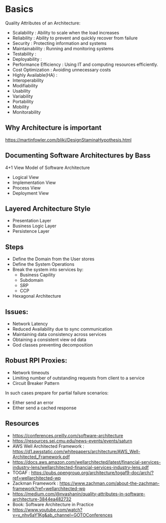 # Basics
Quality Attributes of an Architecture:
- Scalability : Ability to scale when the load increases
- Reliability : Ability to prevent and quickly recover from failure
- Security : Protecting information and systems
- Maintainability : Running and monitoring systems
- Testability : 
- Deployability :
- Performance Efficiency : Using IT and computing resources efficiently.
- Cost Optimization : Avoiding unnecessary costs
- Highly Available(HA) : 
- Interoperability
- Modifiability
- Usability
- Variability
- Portability
- Mobility
- Monitorability

## Why Architecture is important
https://martinfowler.com/bliki/DesignStaminaHypothesis.html

## Documenting Software Architectures by Bass 
4+1 View Model of Software Architecture
- Logical View
- Implementation View
- Process View
- Deployment View

## Layered Architecture Style
- Presentation Layer
- Business Logic Layer
- Persistence Layer

## Steps
- Define the Domain from the User stores
- Define the System Operations
- Break the system into services by:
	- Business Capility
	- Subdomain
	- SRP
	- CCP
- Hexagonal Architecture

## Issues:
- Network Latency
- Reduced Availability due to sync communication
- Maintaining data consistency across services
- Obtaining a consistent view od data
- God classes preventing decomposition

## Robust RPI Proxies:
- Network timeouts
- Limiting number of outstanding requests from client to a service
- Circuit Breaker Pattern

In such cases prepare for partial failure scenarios:
- Either send an error
- Either send a cached response 




## Resources 
- https://conferences.oreilly.com/software-architecture
- https://resources.sei.cmu.edu/news-events/events/saturn
- AWS Well Architected Framework : https://d1.awsstatic.com/whitepapers/architecture/AWS_Well-Architected_Framework.pdf
- https://docs.aws.amazon.com/wellarchitected/latest/financial-services-industry-lens/wellarchitected-financial-services-industry-lens.pdf
- TOGAF : https://pubs.opengroup.org/architecture/togaf9-doc/arch/?ref=wellarchitected-wp
- Zackman Framework : https://www.zachman.com/about-the-zachman-framework?ref=wellarchitected-wp
- https://medium.com/@nvashanin/quality-attributes-in-software-architecture-3844ea482732
- Book: Software Architecture in Practice
- https://www.youtube.com/watch?v=v_nhv6aY1Kg&ab_channel=GOTOConferences